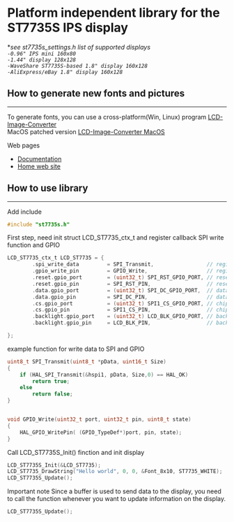 # Platform independent library for the ST7735S IPS display
**see st7735s_settings.h list of supported displays* <br>
*`-0.96" IPS mini 160x80` <br> `-1.44" display 128x128` <br> `-WaveShare ST7735S-based 1.8" display 160x128` <br> `-AliExpress/eBay 1.8" display 160x128`*

## How to generate new fonts and pictures 
---------------------
To generate fonts, you can use a cross-platform(Win, Linux) program [LCD-Image-Converter](https://github.com/riuson/lcd-image-converter) <br>
MacOS patched version [LCD-Image-Converter MacOS](https://github.com/cvetaevvitaliy/lcd-image-converter_MacOs) <br>

Web pages
- [Documentation](http://www.riuson.com/lcd-image-converter)
- [Home web site](http://www.riuson.com/lcd-image-converter)



## How to use library
---------------------

Add include 
```c
#include "st7735s.h"
```

First step, need init struct LCD_ST7735_ctx_t and register callback SPI write function and GPIO

```c
LCD_ST7735_ctx_t LCD_ST7735 = {
        .spi_write_data         = SPI_Transmit,                 // register callback for write data to SPI
        .gpio_write_pin         = GPIO_Write,                   // register callback for write GPIO pin
        .reset.gpio_port        = (uint32_t) SPI_RST_GPIO_PORT, // reset pin GPIO port
        .reset.gpio_pin         = SPI_RST_PIN,                  // reset pin GPIO
        .data.gpio_port         = (uint32_t) SPI_DC_GPIO_PORT,  // data pin GPIO port
        .data.gpio_pin          = SPI_DC_PIN,                   // data pin GPIO
        .cs.gpio_port           = (uint32_t) SPI1_CS_GPIO_PORT, // chip select pin GPIO port
        .cs.gpio_pin            = SPI1_CS_PIN,                  // chip select pin GPIO
        .backlight.gpio_port    = (uint32_t) LCD_BLK_GPIO_PORT, // backlight pin GPIO port
        .backlight.gpio_pin     = LCD_BLK_PIN,                  // backlight pin GPIO

};
```

example function for write data to SPI and GPIO

```c
uint8_t SPI_Transmit(uint8_t *pData, uint16_t Size)
{
    if (HAL_SPI_Transmit(&hspi1, pData, Size,0) == HAL_OK)
        return true;
    else
        return false;
}


void GPIO_Write(uint32_t port, uint32_t pin, uint8_t state)
{
    HAL_GPIO_WritePin( (GPIO_TypeDef*)port, pin, state);
}
```

Call  LCD_ST7735S_Init() finction and init display

```c
LCD_ST7735S_Init(&LCD_ST7735);
LCD_ST7735_DrawString("Hello world", 0, 0, &Font_8x10, ST7735_WHITE);
LCD_ST7735S_Update();
```
Important note
Since a buffer is used to send data to the display, you need to call the function whenever you want to update information on the display.
```c
LCD_ST7735S_Update();
```

